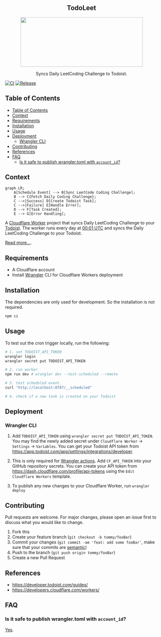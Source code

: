 <h2 align="center">TodoLeet</h1>

<p align="center">
  <img width="403" height="163" src="https://i.imgur.com/FObZwQJ.png">
</p>

<div align="center">Syncs Daily LeetCoding Challenge to Todoist.</div>

[![CI](https://github.com/ngshiheng/todoleet/actions/workflows/ci.yml/badge.svg)](https://github.com/ngshiheng/todoleet/actions/workflows/ci.yml)
[![Release](https://github.com/ngshiheng/todoleet/actions/workflows/release.yml/badge.svg)](https://github.com/ngshiheng/todoleet/actions/workflows/release.yml)

## Table of Contents

- [Table of Contents](#table-of-contents)
- [Context](#context)
- [Requirements](#requirements)
- [Installation](#installation)
- [Usage](#usage)
- [Deployment](#deployment)
  - [Wrangler CLI](#wrangler-cli)
- [Contributing](#contributing)
- [References](#references)
- [FAQ](#faq)
  - [Is it safe to publish wrangler.toml with `account_id`?](#is-it-safe-to-publish-wranglertoml-with-account_id)

## Context

```mermaid
graph LR;
    A[Schedule Event] --> B[Sync LeetCode Coding Challenge];
    B --> C{Fetch Daily Coding Challenge};
    C -->|Success| D[Create Todoist Task];
    C -->|Failure| E[Handle Error];
    D --> F[Task Created];
    E --> G[Error Handling];
```

A [Cloudflare Worker](https://developers.cloudflare.com/workers/) project that syncs Daily LeetCoding Challenge to your [Todoist](https://todoist.com/). The worker runs every day at [00:01 UTC](https://crontab.guru/#1_0_*_*_*) and syncs the Daily LeetCoding Challenge to your Todoist.

[Read more...](https://jerrynsh.com/how-i-sync-daily-leetcoding-challenge-to-todoist/).

## Requirements

-   A Cloudflare account
-   Install [Wrangler](https://github.com/cloudflare/wrangler#installation) CLI for Cloudflare Workers deployment

## Installation

The dependencies are only used for development. So the installation is not required.

```sh
npm ci
```

## Usage

To test out the cron trigger locally, run the following:

```sh
# 1. set TODOIST_API_TOKEN
wrangler login
wrangler secret put TODOIST_API_TOKEN

# 2. run worker
npm run dev # wrangler dev --test-scheduled --remote

# 3. test scheduled event.
curl "http://localhost:8787/__scheduled"

# 4. check if a new task is created on your Todoist
```

## Deployment

### Wrangler CLI

1. Add `TODOIST_API_TOKEN` using `wrangler secret put TODOIST_API_TOKEN`. You may find the newly added secret under `Cloudflare Worker` -> `Settings` -> `Variables`. You can get your Todoist API token from https://app.todoist.com/app/settings/integrations/developer.

2. This is only required for [Wrangler actions](https://github.com/marketplace/actions/deploy-to-cloudflare-workers-with-wrangler). Add `CF_API_TOKEN` into your GitHub repository secrets. You can create your API token from https://dash.cloudflare.com/profile/api-tokens using the `Edit Cloudflare Workers` template.

3. To publish any new changes to your Cloudflare Worker, run `wrangler deploy`

## Contributing

Pull requests are welcome. For major changes, please open an issue first to discuss what you would like to change.

1. Fork this
2. Create your feature branch (`git checkout -b tommy/fooBar`)
3. Commit your changes (`git commit -am 'feat: add some fooBar'`, make sure that your commits are [semantic](https://gist.github.com/joshbuchea/6f47e86d2510bce28f8e7f42ae84c716))
4. Push to the branch (`git push origin tommy/fooBar`)
5. Create a new Pull Request

## References

-   https://developer.todoist.com/guides/
-   https://developers.cloudflare.com/workers/

## FAQ

### Is it safe to publish wrangler.toml with `account_id`?

[Yes](https://github.com/cloudflare/wrangler/issues/209#issuecomment-541654484).
